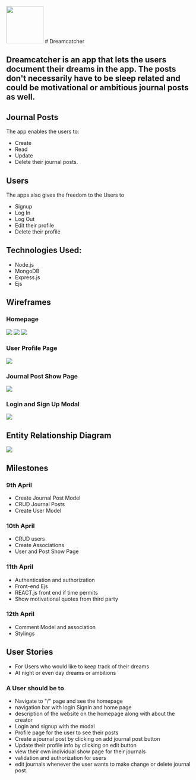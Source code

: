<img src="/public/assets/dreamcatcher.png" width="100px">
# Dreamcatcher

## Dreamcatcher is an app that lets the users document their dreams in the app. The posts don't necessarily have to be sleep related and could be motivational or ambitious journal posts as well.

## Journal Posts

The app enables the users to:
- Create
- Read
- Update
- Delete
 their journal posts.

## Users

The apps also gives the freedom to the Users to
- Signup
- Log In
- Log Out
- Edit their profile
- Delete their profile

## Technologies Used:
- Node.js
- MongoDB
- Express.js
- Ejs

## Wireframes

### Homepage
<img src = "https://trello-attachments.s3.amazonaws.com/5ac7b9a35593dce833bb9955/5ac7c8afeca103a0d6895367/f2c4cbfedce83b4983c9011b301f94cd/1.png">
<img src = "https://trello-attachments.s3.amazonaws.com/5ac7b9a35593dce833bb9955/5ac7c8afeca103a0d6895367/ad4d42a26fa84e331d06a03c98bbf0d3/2.png">
<img src = "https://trello-attachments.s3.amazonaws.com/5ac7b9a35593dce833bb9955/5ac7c8afeca103a0d6895367/de7c845108baf68f9509da861bc48ed2/3.png">

### User Profile Page
<img src = "https://trello-attachments.s3.amazonaws.com/5ac7b9a35593dce833bb9955/5ac7c8afeca103a0d6895367/91863ba51826d8e4a56ff7eee36927ac/4.png">

### Journal Post Show Page
<img src = "https://trello-attachments.s3.amazonaws.com/5ac7b9a35593dce833bb9955/5ac7c8afeca103a0d6895367/8642e7c45da5989d7c8583390686d820/5.png">

### Login and Sign Up Modal
<img src = "https://trello-attachments.s3.amazonaws.com/5ac7b9a35593dce833bb9955/5ac7c8afeca103a0d6895367/a6321214fba7abc40d1a3ed09db964d7/6.png">

## Entity Relationship Diagram
<img src = "https://trello-attachments.s3.amazonaws.com/5ac7b9a35593dce833bb9955/5ac7c1e1a7211c803309d2c2/8fa3c7b3f7297e588aedc28deb9d3c2f/Screen_Shot_2018-04-06_at_11.50.51_AM.png">

## Milestones

### 9th April
- Create Journal Post Model
- CRUD Journal Posts
- Create User Model

### 10th April
- CRUD users
- Create Associations
- User and Post Show Page

### 11th April
- Authentication and authorization
- Front-end Ejs
- REACT.js front end if time permits
- Show motivational quotes from third party

### 12th April

- Comment Model and association
- Stylings

## User Stories
- For Users who would like to keep track of their dreams
- At night or even day dreams or ambitions

### A User should be to
- Navigate to "/" page and see the homepage
- navigation bar with login SignIn and home page
- description of the website on the homepage along with about the creator
- Login and signup with the modal
- Profile page for the user to see their posts
- Create a journal post by clicking on add journal post button
- Update their profile info by clicking on edit button
- view their own individual show page for their journals
- validation and authorization for users
- edit journals whenever the user wants to make change or delete journal post.
